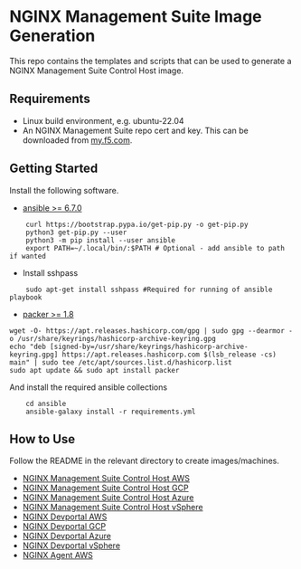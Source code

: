 # NGINX Management Suite Image Generation

This repo contains the templates and scripts that can be used to generate a NGINX Management Suite Control Host image.

## Requirements

- Linux build environment, e.g. ubuntu-22.04
- An NGINX Management Suite repo cert and key. This can be downloaded from [my.f5.com](my.f5.com).

## Getting Started

Install the following software.

- [ansible >= 6.7.0](https://docs.ansible.com/ansible/latest/installation_guide/intro_installation.html)

```shell
    curl https://bootstrap.pypa.io/get-pip.py -o get-pip.py
    python3 get-pip.py --user
    python3 -m pip install --user ansible
    export PATH=~/.local/bin/:$PATH # Optional - add ansible to path if wanted
```

- Install sshpass

```
    sudo apt-get install sshpass #Required for running of ansible playbook
```

- [packer >= 1.8](https://developer.hashicorp.com/packer/downloads)

```shell
wget -O- https://apt.releases.hashicorp.com/gpg | sudo gpg --dearmor -o /usr/share/keyrings/hashicorp-archive-keyring.gpg
echo "deb [signed-by=/usr/share/keyrings/hashicorp-archive-keyring.gpg] https://apt.releases.hashicorp.com $(lsb_release -cs) main" | sudo tee /etc/apt/sources.list.d/hashicorp.list
sudo apt update && sudo apt install packer
```

And install the required ansible collections

```shell
    cd ansible
    ansible-galaxy install -r requirements.yml
```

## How to Use

Follow the README in the relevant directory to create images/machines.

- [NGINX Management Suite Control Host AWS](nms/aws/README.md)
- [NGINX Management Suite Control Host GCP](nms/gcp/README.md)
- [NGINX Management Suite Control Host Azure](nms/azure/README.md)
- [NGINX Management Suite Control Host vSphere](nms/vsphere/README.md)
- [NGINX Devportal AWS](devportal/aws/README.md)
- [NGINX Devportal GCP](devportal/gcp/README.md)
- [NGINX Devportal Azure](devportal/azure/README.md)
- [NGINX Devportal vSphere](devportal/vsphere/README.md)
- [NGINX Agent AWS](agent/aws/README.md)

